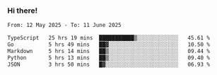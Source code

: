### Hi there!

<!--START_SECTION:waka-->

```txt
From: 12 May 2025 - To: 11 June 2025

TypeScript   25 hrs 19 mins  ███████████▒░░░░░░░░░░░░░   45.61 %
Go           5 hrs 49 mins   ██▓░░░░░░░░░░░░░░░░░░░░░░   10.50 %
Markdown     5 hrs 14 mins   ██▒░░░░░░░░░░░░░░░░░░░░░░   09.44 %
Python       5 hrs 13 mins   ██▒░░░░░░░░░░░░░░░░░░░░░░   09.40 %
JSON         3 hrs 50 mins   █▓░░░░░░░░░░░░░░░░░░░░░░░   06.93 %
```

<!--END_SECTION:waka-->
